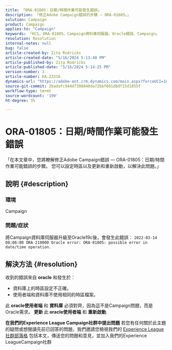 ```yaml
---
title: 「ORA-01805：日期/時間作業可能發生錯誤」
description: 「修正Adobe Campaign錯誤的步驟 — ORA-01805。」
solution: Campaign
product: Campaign
applies-to: "Campaign"
keywords: 「KCS、ORA-01805、Campaign資料庫伺服器、Oracle錯誤、Campaign」
resolution: Resolution
internal-notes: null
bug: false
article-created-by: Zita Rodricks
article-created-date: "5/16/2024 5:13:40 PM"
article-published-by: Zita Rodricks
article-published-date: "5/16/2024 5:14:25 PM"
version-number: 3
article-number: KA-23316
dynamics-url: "https://adobe-ent.crm.dynamics.com/main.aspx?forceUCI=1&pagetype=entityrecord&etn=knowledgearticle&id=5111d3a0-a713-ef11-9f89-6045bd0298d4"
source-git-commit: 2badafc944d7398840da72bbf601d8df15d1855f
workflow-type: tm+mt
source-wordcount: '199'
ht-degree: 3%

---
```


# ORA-01805：日期/時間作業可能發生錯誤


「在本文章中，您將瞭解修正Adobe Campaign錯誤 — ORA-01805：日期/時間作業可能錯誤的步驟。 您可以設定時區以及更新和重新啟動，以解決此問題。」

## 說明 {#description}


### <b>環境</b>

Campaign



### <b>問題/症狀</b>

將Campaign資料庫伺服器升級至Oracle19c後，會發生此錯誤： `2022-03-14 08:06:08 ORA-210000 Oracle error: ORA-01805: possible error in date/time operation.`


## 解決方法 {#resolution}


收到的錯誤來自 <b>oracle</b> 和發生於：

- 資料庫上的時區設定不正確。
- 使用者端和資料庫不使用相同的時區檔案。


此<b> oracle使用者端</b> 和 <b>資料庫</b> 必須對齊，因為這不是Campaign問題，而是Oracle需求。 <b>更新 </b>此<b> oracle使用者端</b> 和 <b>重新啟動</b>.


<b>在我們的Experience League Campaign社群中提出問題</b>
若您有任何關於此主題的疑問或想閱讀先前已回答的問題，我們邀請您檢視我們的 [Experience League社群部落格](https://experienceleaguecommunities.adobe.com/t5/adobe-campaign-classic-blogs/introducing-top-kcs-articles-curated-for-your-troubleshooting/bc-p/672426#M132 "關注連結") 包括本文，傳送您的問題和意見，並加入我們的Experience LeagueCampaign社群
